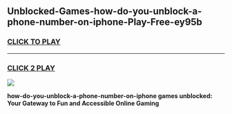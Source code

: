 
## Unblocked-Games-how-do-you-unblock-a-phone-number-on-iphone-Play-Free-ey95b
<h3>
<a href="https://premium76.site?title=how-do-you-unblock-a-phone-number-on-iphone&ref=12A">CLICK TO PLAY</a></h3>
<hr>

<h3>
<a href="https://premium76.site?title=how-do-you-unblock-a-phone-number-on-iphone&ref=12A">CLICK 2 PLAY</a>
  
</h3>

<a href="https://premium76.site?title=how-do-you-unblock-a-phone-number-on-iphone&ref=12A"><img src="https://clearcache.store/games.png"></a>


**how-do-you-unblock-a-phone-number-on-iphone games unblocked: Your Gateway to Fun and Accessible Online Gaming**
